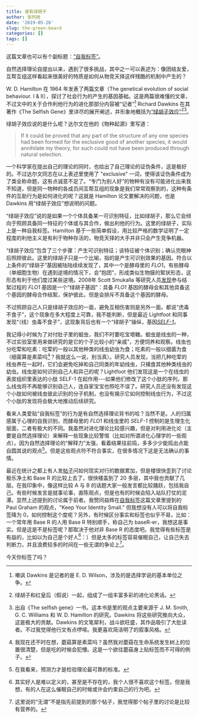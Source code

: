 ```yaml
---
title: 谁有绿胡子
author: 张列弛
date: '2019-05-26'
slug: the-green-beard
categories: []
tags: []
---
```

这篇文章也可以有个副标题：[“自我标签”](https://yihui.name/cn/2018/03/identity/)。    

自然选择理论自提出以来，遇到了很多挑战，其中之一可以表述为：像团结友爱，互帮互组这样看起来很美好的特质是如何从物竞天择这样残酷的机制中产生的？ 

W. D. Hamilton 在 1964 年发表了两篇文章（The genetical evolution of social behaviour. I & II），探讨了社会行为的产生的基因基础。这是两篇很难懂的文章，不过文中的关于合作利他行为的进化那部分内容被“记者”[^jizhe] Richard Dawkins 在其著作《The Selfish Gene》里详尽的展开阐述，并形象地概括为[“绿胡子效应”](https://en.wikipedia.org/wiki/Green-beard_effect)[^gb][^sf]。   

绿胡子效应说的是什么呢？达尔文在他的《物种起源》里写道： 

> If it could be proved that any part of the structure of any one species had been formed for the exclusive good of another species, it would annihilate my theory, for such could not have been produced through natural selection.  

一个科学家在提出自己的理论的同时，也给出了自己理论的证伪条件，这是极好的。不过达尔文同志在以上表述里使用了 "exclusive" 一词，使得该证伪条件成为了类全称命题，这有点诚意不足了。“专门为别人好”的物种有没有可能进化出来我不知道，但是同一物种的各成员间互帮互组的现象是我们常常观察到的，这种有条件的互助行为是如何进化的呢？这就是 Hamilton 论文要解决的问题，也是 Dawkins 用“绿胡子效应”想说明的问题。  

“绿胡子效应”说的是如果一个个体具备某一可识别特征，比如绿胡子，那么它会倾向于照顾具备同一特征的个体或与其合作，做出利他的行为。这里的绿胡子，实际上是一种自我标签。Hamilton 基于一些简单假设，用比较严格的数学证明了一定程度的利他主义是有利于物种存活的，物竞天择的大手并非只会产生竞争机器。  

“绿胡子效应”包含了三个步骤：产生可识别特征；该特征被个体识别；确认完眼神后照顾彼此。这里的绿胡子只是一个比喻，指的是产生可识别效果的基因。符合以上条件的“绿胡子”基因被陆陆续续发现了，其中一个是酵母里的 *FLO1*。有些酵母（单细胞生物）在遇到逆境的情况下，会“抱团”，形成类似生物膜的絮状形态，这形态有利于他们度过某些逆境。2008年 Scott Smukalla 等研究人员[发现](https://www.cell.com/cell/fulltext/S0092-8674(08)01193-8)参与结絮过程的 *FLO1* 基因是一个“绿胡子基因”：具备 *FLO1* 基因的酵母会和其他具备这个基因的酵母合作结絮，保护彼此，但是会排斥不具备这个基因的酵母。  

不过照顾自己人只是绿胡子效应的一面，避免互相伤害则是另外一面。都说“虎毒不食子”，这个现象在多大程度上可靠，我不能判断，但是最近 Lightfoot 和同事发现“（线）虫毒不食子”，这现象背后也有一个“绿胡子”操纵，基因[*SELF-1*](https://science.sciencemag.org/content/364/6435/86)。  

我记得小时候为了对付肚子里的蛔虫，我们不时要吃宝塔糖。蛔虫是线虫的一种，不过实验室里用来做研究的是它的个子比较小的“亲戚”，方便饲养和观察。线虫也分吃荤和吃素：吃荤的一般以其他种类的线虫幼虫为食；吃素的一般以细菌为食（细菌算是素菜吗[^mogu]？我就这么一说，别当真）。研究人员发现，当把几种吃荤的线虫养在一起时，它们会避免吃掉和自己同类的年幼线虫，只捕食其他种类线虫的幼虫。线虫是如何识别自己人和异己的呢？Lightfoot 他们发现这是一个在线虫的表皮组织里表达的小肽 SELF-1 在起作用---如果他们修改了这个小肽的序列，那么线虫将不再能够识别自己人，连自家宝宝也照吃不误了。研究人员还没有发现这个小肽如何被线虫彼此识别的分子机制，也没有揭示它如何控制线虫行为，不过这个小肽的发现将会极大地推动后续研究。  

看来人类爱贴“自我标签”的行为是有自然选择理论背书的哈？当然不是。人的归属感属于心理的自我识别，而酵母里的 *FLO1* 和线虫里的 *SELF-1* 控制的是生理生化层面，二者有极大的不同。我虽然对进化理论比较感兴趣，但是对利用进化论（主要是自然选择理论）来解释一些现象比较警惕（比如对所谓进化心理学的一些观点）。因为自然选择理论的“解释力”太强，看着结果往前捣，多多少少能捣出点能自圆其说的观点[^yuce]。但是这些观点符不符合事实，在很多情况下这是无法确认的事情。   

最近在统计之都上有人发[帖子](https://d.cosx.org/d/420697/6)问如何现实对行的数据累加，但是楼很快歪到了讨论极乐净土和 Base R 的比较上去了，很快楼盖到了 20 多层，其中我也贡献了几层。在我印象中，像这样比较 A 与 B 的话题大家一般发言都比较踊跃，包括我自己。有些时候发言是就事论事，直陈观点，但是也有的时候会陷入站队打仗的泥潭。显然上述提到的讨论属于前者。我赞同益辉在[自我标签](https://yihui.name/cn/2018/03/identity/)这篇文章里提到的 Paul Graham 的观点，"Keep Your  Identity Small." 但我想没有人可以将自我标签降为 0，如何控制这个度呢？另外，有时候区分事实和标签也似乎不易，比如：一个常年用 Base R 的人用 Base R 特别顺手，称自己为 baseR-er，我想这是事实。但是这是不是标签呢？那取决于他对非 Base R 的态度吧。我觉得有些标签是有益的，比如以为自己是个好人[^haoren]：）但是太多的标签容易催眠自己，让自己失去判断力，并且浪费较多的时间在一些无谓的争论上[^wuwei]。   

今天你标签了吗？

[^jizhe]:嘲讽 Dawkins 是记者的是 E. D. Wilson，涉及的是选择学说的基本单位之争。 
[^mogu]:我现在还不时在想，蘑菇算是素菜吗？虽然我对蘑菇在生命系统发生树上的位置很清楚，但是吃的时候会犯懵。这是一个欲往蘑菇身上贴标签而不可得的例子。
[^gb]:绿胡子和红皇后（假说）一起，组成了一组丰富多彩的进化论黑话。
[^sf]:出自《The selfish gene》一书。这本书是里的观点主要来源于 J. M. Smith, G. C. Williams 和 W. D. Hamilton 的研究。Dawkins 将这些研究推向大众，这是极大的贡献。Dawkins 的文笔犀利，战斗欲旺盛，其作品吸引了大批读者。不过我觉得他行文有点啰嗦。我更喜欢简洁明了的叙事风格。
[^yuce]:在我看来，预测力才是检验理论最可靠的标准。
[^haoren]:其实好人是难以定义的，甚至是不存在的，我个人很不喜欢这个标签。但是我想，有的人在这么催眠自己的时候或许会约束自己的行为吧。
[^wuwei]:这里说的“无谓”不是指先前提到的那个帖子，我觉得那个帖子里的讨论是比较有营养的。





